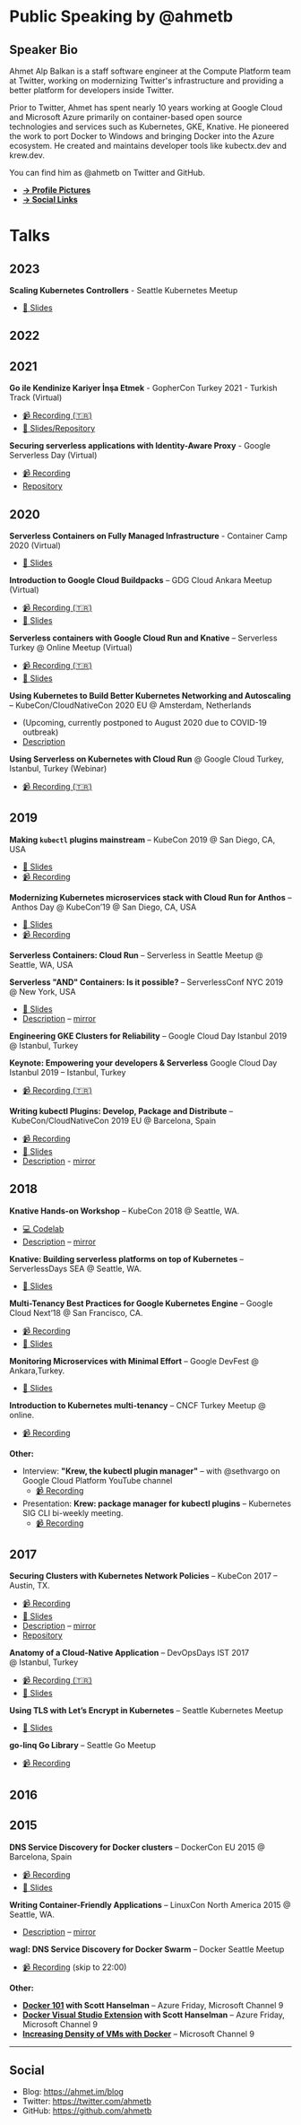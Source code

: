 # Public Speaking by @ahmetb

## Speaker Bio

Ahmet Alp Balkan is a staff software engineer at the Compute Platform team
at Twitter, working on modernizing Twitter's infrastructure and providing a
better platform for developers inside Twitter.

Prior to Twitter, Ahmet has spent nearly 10 years working at Google Cloud
and Microsoft Azure primarily on container-based open source technologies
and services such as Kubernetes, GKE, Knative. He pioneered the work to port
Docker to Windows and bringing Docker into the Azure ecosystem.
He created and maintains developer tools like kubectx.dev and krew.dev.

You can find him as @ahmetb on Twitter and GitHub.

- **[&rarr; Profile Pictures](assets/profile-pictures.md)**
- **[&rarr; Social Links](#social)**

# Talks

## 2023

**Scaling Kubernetes Controllers** - Seattle Kubernetes Meetup

- [📜 Slides](https://speakerdeck.com/alp/scaling-kubernetes-controllers-seattle-kubernetes-meetup)

## 2022

## 2021

**Go ile Kendinize Kariyer İnşa Etmek** - GopherCon Turkey 2021 - Turkish Track (Virtual)

- [📹 Recording (🇹🇷)](https://www.youtube.com/watch?v=Mx-Vu0dK49k?feature=share&t=29130)
- [📜 Slides/Repository](https://github.com/ahmetb/gophercon-ist)

**Securing serverless applications with Identity-Aware Proxy** - Google Serverless Day (Virtual)

- [📹 Recording](https://www.youtube.com/watch?v=68LmhtvSNZY)
- [Repository](https://github.com/ahmetb/cloud-run-iap-terraform-demo/)

## 2020

**Serverless Containers on Fully Managed Infrastructure** - Container Camp 2020 (Virtual)

- [📜 Slides](https://speakerdeck.com/alp/serverless-containers-on-fully-managed-infrastructure)

**Introduction to Google Cloud Buildpacks** – GDG Cloud Ankara Meetup (Virtual)

- [📹 Recording (🇹🇷)](https://www.youtube.com/watch?v=_J67zIjBIi8)
- [📜 Slides](https://speakerdeck.com/alp/google-cloud-buildpacks-projesine-giris)

**Serverless containers with Google Cloud Run and Knative** – Serverless Turkey @ Online Meetup (Virtual)

- [📹 Recording (🇹🇷)](https://youtu.be/gv1udnxWWgw)
- [📜 Slides](https://speakerdeck.com/alp/cloud-run-ve-kubernetes-uzerinde-sunucusuz-uygulamalar)

**Using Kubernetes to Build Better Kubernetes Networking and Autoscaling** – KubeCon/CloudNativeCon 2020 EU @ Amsterdam, Netherlands

- (Upcoming, currently postponed to August 2020 due to COVID-19 outbreak)
- [Description](https://kccnceu20.sched.com/event/ZeoM)

**Using Serverless on Kubernetes with Cloud Run** @ Google Cloud Turkey, Istanbul, Turkey (Webinar)

- [📹 Recording (🇹🇷)](https://youtu.be/kyJOpnuH66c)

## 2019

**Making `kubectl` plugins mainstream** – KubeCon 2019 @ San Diego, CA, USA

- [📜 Slides](https://speakerdeck.com/alp/making-kubectl-plugins-mainstream)
- [📹 Recording](https://youtu.be/PvWr_Au-934)

**Modernizing Kubernetes microservices stack with Cloud Run for Anthos** – Anthos Day @ KubeCon’19 @ San Diego, CA, USA

- [📜 Slides](https://speakerdeck.com/alp/gke)
- [📹 Recording](https://youtu.be/0T5UliS9j8A)

**Serverless Containers: Cloud Run** – Serverless in Seattle Meetup @ Seattle, WA, USA

**Serverless "AND" Containers: Is it possible?** – ServerlessConf NYC 2019 @ New York, USA

- [📜 Slides](https://speakerdeck.com/alp/serverless-and-containers)
- [Description](https://nyc2019.serverlessconf.io/agenda.html#day2) – [mirror](http://web.archive.org/web/20191014222326/https://nyc2019.serverlessconf.io/agenda.html)

**Engineering GKE Clusters for Reliability** – Google Cloud Day Istanbul 2019 @ Istanbul, Turkey

**Keynote: Empowering your developers & Serverless** Google Cloud Day Istanbul 2019 – Istanbul, Turkey

- [📹 Recording (🇹🇷)](https://youtu.be/5pV_AJnYgzo?t=2840)

**Writing kubectl Plugins: Develop, Package and Distribute** – KubeCon/CloudNativeCon 2019 EU @ Barcelona, Spain

- [📹 Recording](https://www.youtube.com/watch?v=83ITOTsXsHU)
- [📜 Slides](https://speakerdeck.com/alp/writing-kubectl-plugins-develop-package-and-distribute)
- [Description](https://kccnceu19.sched.com/event/767d67e0dd22f8ac69bf63e5ac538cb1) - [mirror](http://archive.is/HjUm1)

## 2018

**Knative Hands-on Workshop** – KubeCon 2018 @ Seattle, WA.

- [💻 Codelab](https://codelabs.developers.google.com/codelabs/knative-intro/)
- [Description](https://kccna18.sched.com/event/IRr7) – [mirror](http://archive.is/wekHD)

**Knative: Building serverless platforms on top of Kubernetes** – ServerlessDays
SEA @ Seattle, WA.

- [📜 Slides](https://speakerdeck.com/alp/knative-building-serverless-experiences-on-top-of-kubernetes)

**Multi-Tenancy Best Practices for Google Kubernetes Engine** – Google Cloud
Next’18 @ San Francisco, CA.

- [📹 Recording](https://youtu.be/RkY8u1_f5yY)
- [📜 Slides](https://speakerdeck.com/alp/multi-tenancy-best-practices-for-google-kubernetes-engine)

**Monitoring Microservices with Minimal Effort** – Google DevFest @
  Ankara,Turkey.

- [📜 Slides](https://speakerdeck.com/alp/monitoring-microservices-with-minimal-effort-gdg-devfest-ankara-2018)

**Introduction to Kubernetes multi-tenancy** – CNCF Turkey Meetup @ online.

- [📹 Recording](https://www.youtube.com/watch?v=9A1gN4WsruY)

**Other:**

- Interview: **"Krew, the kubectl plugin manager"** – with @sethvargo on Google
  Cloud Platform YouTube channel
  - [📹 Recording](https://www.youtube.com/watch?v=NgwXmZxj1Lw)
- Presentation: **Krew: package manager for kubectl plugins** – Kubernetes SIG
  CLI bi-weekly meeting.
  - [📹 Recording](https://www.youtube.com/watch?v=quKpmS3u0qY&feature=youtu.be&t=867)

## 2017

**Securing Clusters with Kubernetes Network Policies** – KubeCon 2017 – Austin,
TX.

- [📹 Recording](https://www.youtube.com/watch?v=3gGpMmYeEO8&t=5s)
- [📜 Slides](https://speakerdeck.com/alp/kubernetes-network-policies)
- [Description](https://kccncna17.sched.com/event/CU8d) – [mirror](http://archive.is/rM7me)
- [Repository](https://github.com/ahmetb/kubernetes-network-policy-recipes)

**Anatomy of a Cloud-Native Application** – DevOpsDays IST 2017 @ Istanbul,
Turkey

- [📹 Recording (🇹🇷)](https://youtu.be/sR1kRTiSpbc?t=17)
- [📜 Slides](https://speakerdeck.com/alp/anatomy-of-a-cloud-native-application)

**Using TLS with Let’s Encrypt in Kubernetes** – Seattle Kubernetes Meetup

- [📜 Slides](https://speakerdeck.com/alp/lets-encrypt)

**go-linq Go Library** – Seattle Go Meetup

- [📹 Recording](https://www.youtube.com/watch?v=9O1qN_gi5m8)

## 2016

## 2015

**DNS Service Discovery for Docker clusters** – DockerCon EU 2015 @ Barcelona, Spain

- [📹 Recording](https://youtu.be/E5EXCtMn4-A)
- [📜 Slides](https://speakerdeck.com/alp/dns-service-discovery-for-docker-swarm-clusters)

**Writing Container-Friendly Applications** – LinuxCon North America 2015 @
Seattle, WA.

- [Description](http://sched.co/44LN) – [mirror](http://archive.is/aXE4S)

**wagl: DNS Service Discovery for Docker Swarm** – Docker Seattle Meetup

- [📹 Recording](https://vimeo.com/143174407) (skip to 22:00)

**Other:**

- **[Docker 101](https://channel9.msdn.com/Shows/Azure-Friday/Docker-101-with-Ahmet-Alp-Balkan)
  with Scott Hanselman** – Azure Friday, Microsoft Channel 9
- **[Docker Visual Studio Extension](https://channel9.msdn.com/Shows/Azure-Friday/The-Docker-Visual-Studio-Extension-with-Ahmet-Alp-Balkan)
  with Scott Hanselman** – Azure Friday, Microsoft Channel 9
- **[Increasing Density of VMs with Docker](https://channel9.msdn.com/events/Microsoft-Azure/Level-Up-Azure-IaaS-for-IT-Pros/How-to-Implement-Containerization-with-Docker-to-Increase-Density-and-Performance-of-Virtual-Machine)** – Microsoft Channel 9

-----


## Social

- Blog:    https://ahmet.im/blog
- Twitter: https://twitter.com/ahmetb
- GitHub:  https://github.com/ahmetb
